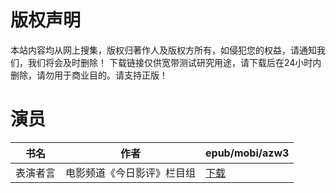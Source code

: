 # 版权声明

本站内容均从网上搜集，版权归著作人及版权方所有，如侵犯您的权益，请通知我们，我们将会及时删除！ 下载链接仅供宽带测试研究用途，请下载后在24小时内删除，请勿用于商业目的。请支持正版！

# 演员

| 书名 | 作者 | epub/mobi/azw3 |
| --- | --- | --- |
| 表演者言 | 电影频道《今日影评》栏目组 | [下载](https://url89.ctfile.com/f/31084289-1356999676-b4366a?p=8866) |

